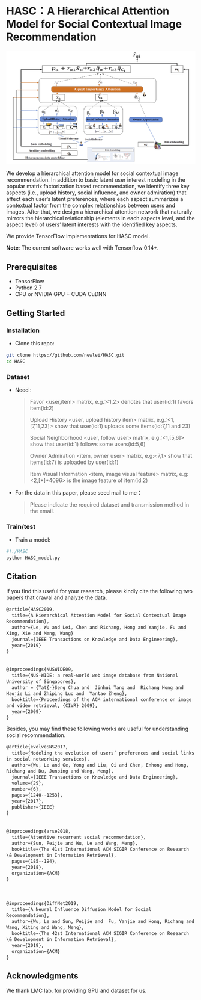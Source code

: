 # HASC：A Hierarchical Attention Model for Social Contextual Image Recommendation
![Alt text](figure/overall_framework.jpg)
 
We develop a hierarchical attention model for social contextual image recommendation. In addition to basic latent user interest modeling in the popular matrix factorization based recommendation, we identify three key aspects (i.e., upload history, social influence, and owner admiration) that affect each user’s latent preferences, where each aspect summarizes a contextual factor from the complex relationships between users and images. After that, we design a hierarchical attention network that naturally mirrors the hierarchical relationship (elements in each aspects level, and the aspect level) of users’ latent interests with the identified key aspects. 

We provide TensorFlow implementations for HASC model.

**Note**: The current software works well with Tensorflow 0.14+. 

## Prerequisites

- TensorFlow
- Python 2.7
- CPU or NVIDIA GPU + CUDA CuDNN

## Getting Started

### Installation

- Clone this repo:

```bash
git clone https://github.com/newlei/HASC.git
cd HASC
```

### Dataset

- Need :

  > Favor <user,item> matrix,  e.g.:<1,2> denotes that user(id:1) favors item(id:2) 
  >
  > Upload History  <user, upload history item> matrix, e.g.:<1,[7,11,23]> show that user(id:1) uploads some items(id:7,11 and 23)  
  >
  >  Social Neighborhood  <user, follow user> matrix, e.g.:<1,[5,6]> show that user(id:1) follows some users(id:5,6)   
  >
  > Owner Admiration  <item, owner user> matrix, e.g:<7,1> show that items(id:7) is uploaded by user(id:1) 
  >
  > Item Visual Information <item, image visual feature> matrix, e.g:<2,[\*]\*4096> is the image feature of item(id:2) 

- For the data in this paper, please seed mail to me：
  >  Please indicate the required dataset and transmission method in the email.

### Train/test

- Train a model:

```python
#!./HASC
python HASC_model.py
```

## Citation 
If you find this useful for your research, please kindly cite the following two papers
that crawal and analyze the data.

```
@article{HASC2019,
  title={A Hierarchical Attention Model for Social Contextual Image Recommendation},
  author={Le, Wu and Lei, Chen and Richang, Hong and Yanjie, Fu and Xing, Xie and Meng, Wang}
  journal={IEEE Transactions on Knowledge and Data Engineering},
  year={2019}
}


@inproceedings{NUSWIDE09,
  title={NUS-WIDE: a real-world web image database from National University of Singapores},
  author = {Tat{-}Seng Chua and  Jinhui Tang and  Richang Hong and Haojie Li and Zhiping Luo and  Yantao Zheng},
  booktitle={Proceedings of the ACM international conference on image and video retrieval, {CIVR} 2009},
  year={2009}
}
```

Besides, you may find these following works are useful for understanding social recommendation.
```
@article{evolveSNS2017,
  title={Modeling the evolution of users’ preferences and social links in social networking services},
  author={Wu, Le and Ge, Yong and Liu, Qi and Chen, Enhong and Hong, Richang and Du, Junping and Wang, Meng},
  journal={IEEE Transactions on Knowledge and Data Engineering},
  volume={29},
  number={6},
  pages={1240--1253},
  year={2017},
  publisher={IEEE}
}


@inproceedings{arse2018,
  title={Attentive recurrent social recommendation},
  author={Sun, Peijie and Wu, Le and Wang, Meng},
  booktitle={The 41st International ACM SIGIR Conference on Research \& Development in Information Retrieval},
  pages={185--194},
  year={2018},
  organization={ACM}
}



@inproceedings{DiffNet2019,
  title={A Neural Influence Diffusion Model for Social Recommendation},
  author={Wu, Le and Sun, Peijie and  Fu, Yanjie and Hong, Richang and Wang, Xiting and Wang, Meng},
  booktitle={The 42st International ACM SIGIR Conference on Research \& Development in Information Retrieval},
  year={2019},
  organization={ACM}
}
```




## Acknowledgments

We thank LMC lab. for providing GPU and dataset for us.

